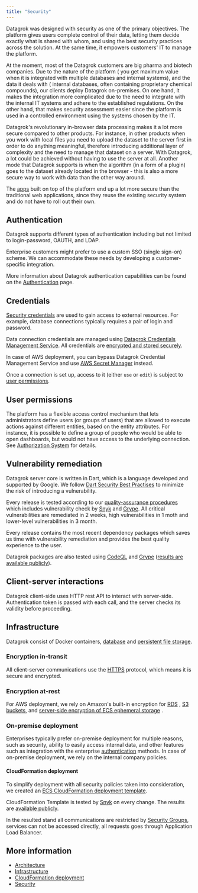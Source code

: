 ```yaml
---
title: "Security"
---
```


Datagrok was designed with security as one of the primary objectives. The platform gives users complete control of their
data, letting them decide exactly what is shared with whom, and using the best security practices across the solution.
At the same time, it empowers customers' IT to manage the platform.

At the moment, most of the Datagrok customers are big pharma and biotech companies. Due to the nature of the platform (
you get maximum value when it is integrated with multiple databases and internal systems), and the data it deals with (
internal databases, often containing proprietary chemical compounds), our clients deploy Datagrok on-premises. On one
hand, it makes the integration more complicated due to the need to integrate with the internal IT systems and adhere to
the established regulations. On the other hand, that makes security assessment easier since the platform is used in a
controlled environment using the systems chosen by the IT.

Datagrok's revolutionary in-browser data processing makes it a lot more secure compared to other products. For instance,
in other products when you work with local files you need to upload the dataset to the server first in order to do
anything meaningful, therefore introducing additional layer of complexity and the need to manage that dataset on a
server. With Datagrok, a lot could be achieved without having to use the server at all. Another mode that Datagrok
supports is when the algorithm (in a form of a plugin) goes to the dataset already located in the browser - this is also
a more secure way to work with data than the other way around.

The [apps](../../../develop/develop.md#packages) built on top of the platform end up a lot more secure than the traditional web applications,
since they reuse the existing security system and do not have to roll out their own.

## Authentication

Datagrok supports different types of authentication including but not limited to login-password, OAUTH, and LDAP.

Enterprise customers might prefer to use a custom SSO (single sign-on) scheme. We can accommodate these needs by
developing a customer-specific integration.

More information about Datagrok authentication capabilities can be found on
the [Authentication](../../../govern/authentication.md) page.

## Credentials

[Security credentials](../../../govern/security.md#credentials) are used to gain access to external resources. For example,
database connections typically requires a pair of login and password.

Data connection credentials are managed
using [Datagrok Credentials Management Service](../../../govern/security.md#credentials). All credentials
are [encrypted and stored securely](../../../govern/security.md#credentials-storage).

In case of AWS deployment, you can bypass Datagrok Credential Management Service and use
[AWS Secret Manager](../../../access/data-connection-credentials.md#) instead.

Once a connection is set up, access to it (either `use` or `edit`) is subject to [user permissions](#user-permissions).

## User permissions

The platform has a flexible access control mechanism that lets administrators define users (or groups of users) that are
allowed to execute actions against different entities, based on the entity attributes. For instance, it is possible to
define a group of people who would be able to open dashboards, but would not have access to the underlying connection.
See
[Authorization System](../../../govern/authorization.md) for details.

## Vulnerability remediation

Datagrok server core is written in Dart, which is a language developed and supported by Google. We
follow [Dart Security Best Practises](https://dart.dev/security#best-practices) to minimize the risk of introducing a
vulnerability.

Every release is tested according to our [quality-assurance procedures](quality-assurance.md) which includes
vulnerability check by [Snyk](https://snyk.io/) and [Grype](https://github.com/anchore/grype/). All critical
vulnerabilities are remediated in 2 weeks, high vulnerabilities in 1 moth and lower-level vulnerabilities in 3 month.

Every release contains the most recent dependency packages which saves us time with vulnerability remediation and
provides the best quality experience to the user.

Datagrok packages are also tested using [CodeQL](https://codeql.github.com/)
and [Grype](https://github.com/anchore/grype/) ([results are available publicly](https://github.com/datagrok-ai/public/actions/workflows/security_scan.yml)).

## Client-server interactions

Datagrok client-side uses HTTP rest API to interact with server-side. Authentication token is passed with each call, and
the server checks its validity before proceeding.

## Infrastructure

Datagrok consist of Docker containers, [database](../../../develop/under-the-hood/infrastructure.md#database)
and [persistent file storage](../../../develop/under-the-hood/infrastructure.md#storage).

### Encryption in-transit

All client-server communications use the [HTTPS](https://en.wikipedia.org/wiki/HTTPS) protocol, which means it is secure
and encrypted.

### Encryption at-rest

For AWS deployment, we rely on Amazon's built-in encryption for
[RDS](https://docs.aws.amazon.com/AmazonRDS/latest/UserGuide/Overview.Encryption.html)
, [S3 buckets](https://docs.aws.amazon.com/AmazonS3/latest/dev/bucket-encryption.html),
and [server-side encryption of ECS ephemeral storage](https://aws.amazon.com/blogs/containers/introducing-server-side-encryption-ephemeral-storage-using-aws-fargate-managed-keys-aws-fargate-platform-version-1-4/)
.

### On-premise deployment

Enterprises typically prefer on-premise deployment for multiple reasons, such as security, ability to easily access
internal data, and other features such as integration with the enterprise
[authentication](../../../govern/authentication.md) methods. In case of on-premise deployment, we rely on the internal
company policies.

#### CloudFormation deployment

To simplify deployment with all security policies taken into consideration, we created
an [ECS CloudFormation deployment template](deploy/deploy-amazon-cloudformation.md).

CloudFormation Template is tested by [Snyk](https://snyk.io/) on every change. The results
are [available publicly](https://github.com/datagrok-ai/public/actions/workflows/iaac.yaml).

In the resulted stand all communications are restricted
by [Security Groups](https://docs.aws.amazon.com/vpc/latest/userguide/VPC_SecurityGroups.html), services can not be
accessed directly, all requests goes through Application Load Balancer.

## More information

* [Architecture](../../../develop/under-the-hood/architecture.md)
* [Infrastructure](../../../develop/under-the-hood/infrastructure.md)
* [CloudFormation deployment](../../../deploy/deploy-amazon-cloudformation.md)
* [Security](../../../govern/security.md)
